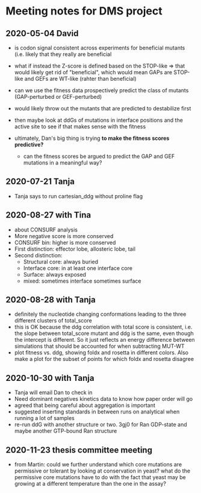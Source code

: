 # Meeting notes for DMS project

## 2020-05-04 David
- is codon signal consistent across experiments for beneficial mutants (i.e. likely that they really are  beneficial
- what if instead the Z-score is defined based on the STOP-like => that would likely get rid of "beneficial", which would mean GAPs are STOP-like and GEFs are WT-like (rahter than beneficial)

- can we use the fitness data prospectively predict the class of mutants (GAP-perturbed or GEF-perturbed)
- would likely throw out the mutants that are predicted to destabilize first
- then maybe look at ddGs of mutations in interface positions and the active site to see if that makes sense with the fitness
- ultimately, Dan's big thing is trying **to make the fitness scores predictive?**
  - can the fitness scores be argued to predict the GAP and GEF mutations in a meaningful way?

## 2020-07-21 Tanja
- Tanja says to run cartesian_ddg without proline flag

## 2020-08-27 with Tina
- about CONSURF analysis
- More negative score is more conserved
- CONSURF bin: higher is more conserved
- First distinction: effector lobe, allosteric lobe, tail
- Second distinction:
    - Structural core: always buried
    - Interface core: in at least one interface core
    - Surface: always exposed
    - mixed: sometimes interface sometimes surface

## 2020-08-28 with Tanja

- definitely the nucleotide changing conformations leading to the three different clusters of total_score
- this is OK because the ddg correlation with total score is consistent, i.e. the slope between total_score mutant and ddg is the same, even though the intercept is different. So it just reflects an energy difference between simulations that should be accounted for when subtracting MUT-WT
- plot fitness vs. ddg, showing foldx and rosetta in different colors. Also make a plot for the subset of points for which foldx and rosetta disagree

## 2020-10-30 with Tanja
- Tanja will email Dan to check in
- Need dominant negatives kinetics data to know how paper order will go
- agreed that being careful about aggregation is important
- suggested inserting standards in between runs on analytical when running a lot of samples
- re-run ddG with another structure or two. 3gj0 for Ran GDP-state and maybe another GTP-bound Ran structure

## 2020-11-23 thesis committee meeting
- from Martin: could we further understand which core mutations are permissive or tolerant by looking at conservation in yeast? what do the permissive core mutations have to do with the fact that yeast may be growing at a different temperature than the one in the assay?
